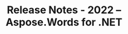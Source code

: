 ﻿---
title: Release Notes - 2022 – Aspose.Words for .NET
articleTitle: Release Notes - 2022
linktitle: Release Notes - 2022
description: "Release Notes - 2022 – learn about the latest updates and fixes."
type: docs
weight: 17
url: /net/release-notes-2022/
---



